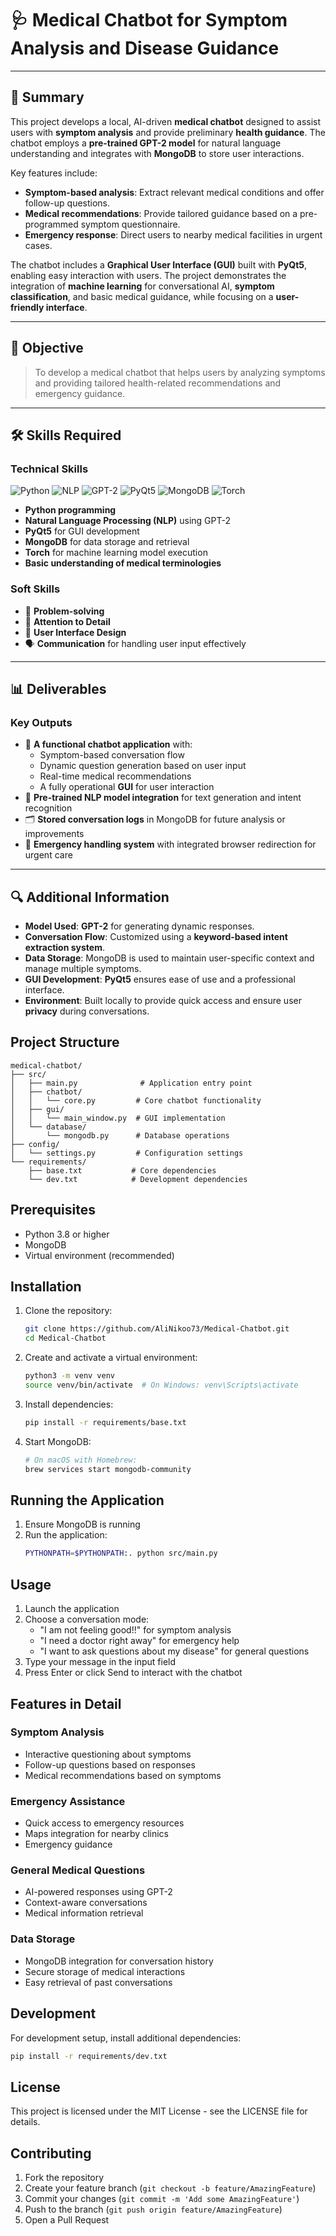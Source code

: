 # 🩺 **Medical Chatbot for Symptom Analysis and Disease Guidance**

---

## 📜 **Summary**

This project develops a local, AI-driven **medical chatbot** designed to assist users with **symptom analysis** and provide preliminary **health guidance**. The chatbot employs a **pre-trained GPT-2 model** for natural language understanding and integrates with **MongoDB** to store user interactions.

Key features include:
- **Symptom-based analysis**: Extract relevant medical conditions and offer follow-up questions.
- **Medical recommendations**: Provide tailored guidance based on a pre-programmed symptom questionnaire.
- **Emergency response**: Direct users to nearby medical facilities in urgent cases.
  
The chatbot includes a **Graphical User Interface (GUI)** built with **PyQt5**, enabling easy interaction with users. The project demonstrates the integration of **machine learning** for conversational AI, **symptom classification**, and basic medical guidance, while focusing on a **user-friendly interface**.

---

## 🎯 **Objective**
> To develop a medical chatbot that helps users by analyzing symptoms and providing tailored health-related recommendations and emergency guidance.

---

## 🛠 **Skills Required**

### **Technical Skills**

![Python](https://img.shields.io/badge/-Python-3776AB?style=for-the-badge&logo=python&logoColor=white)
![NLP](https://img.shields.io/badge/-Natural%20Language%20Processing-007396?style=for-the-badge&logo=nlp&logoColor=white)
![GPT-2](https://img.shields.io/badge/-GPT--2-4A90E2?style=for-the-badge&logo=OpenAI&logoColor=white)
![PyQt5](https://img.shields.io/badge/-PyQt5-41CD52?style=for-the-badge&logo=qt&logoColor=white)
![MongoDB](https://img.shields.io/badge/-MongoDB-47A248?style=for-the-badge&logo=mongodb&logoColor=white)
![Torch](https://img.shields.io/badge/-Torch-EE4C2C?style=for-the-badge&logo=pytorch&logoColor=white)

- **Python programming**
- **Natural Language Processing (NLP)** using GPT-2
- **PyQt5** for GUI development
- **MongoDB** for data storage and retrieval
- **Torch** for machine learning model execution
- **Basic understanding of medical terminologies**

### **Soft Skills**

- 🧠 **Problem-solving**
- 🎯 **Attention to Detail**
- 🎨 **User Interface Design**
- 🗣️ **Communication** for handling user input effectively

---

## 📊 **Deliverables**

### **Key Outputs**

- 🤖 **A functional chatbot application** with:
  - Symptom-based conversation flow
  - Dynamic question generation based on user input
  - Real-time medical recommendations
  - A fully operational **GUI** for user interaction
- 🧠 **Pre-trained NLP model integration** for text generation and intent recognition
- 🗂 **Stored conversation logs** in MongoDB for future analysis or improvements
- 🚨 **Emergency handling system** with integrated browser redirection for urgent care

---

## 🔍 **Additional Information**

- **Model Used**: **GPT-2** for generating dynamic responses.
- **Conversation Flow**: Customized using a **keyword-based intent extraction system**.
- **Data Storage**: MongoDB is used to maintain user-specific context and manage multiple symptoms.
- **GUI Development**: **PyQt5** ensures ease of use and a professional interface.
- **Environment**: Built locally to provide quick access and ensure user **privacy** during conversations.

## Project Structure

```
medical-chatbot/
├── src/
│   ├── main.py              # Application entry point
│   ├── chatbot/
│   │   └── core.py         # Core chatbot functionality
│   ├── gui/
│   │   └── main_window.py  # GUI implementation
│   └── database/
│       └── mongodb.py      # Database operations
├── config/
│   └── settings.py         # Configuration settings
└── requirements/
    ├── base.txt           # Core dependencies
    └── dev.txt            # Development dependencies
```

## Prerequisites

- Python 3.8 or higher
- MongoDB
- Virtual environment (recommended)

## Installation

1. Clone the repository:
   ```bash
   git clone https://github.com/AliNikoo73/Medical-Chatbot.git
   cd Medical-Chatbot
   ```

2. Create and activate a virtual environment:
   ```bash
   python3 -m venv venv
   source venv/bin/activate  # On Windows: venv\Scripts\activate
   ```

3. Install dependencies:
   ```bash
   pip install -r requirements/base.txt
   ```

4. Start MongoDB:
   ```bash
   # On macOS with Homebrew:
   brew services start mongodb-community
   ```

## Running the Application

1. Ensure MongoDB is running
2. Run the application:
   ```bash
   PYTHONPATH=$PYTHONPATH:. python src/main.py
   ```

## Usage

1. Launch the application
2. Choose a conversation mode:
   - "I am not feeling good!!" for symptom analysis
   - "I need a doctor right away" for emergency help
   - "I want to ask questions about my disease" for general questions
3. Type your message in the input field
4. Press Enter or click Send to interact with the chatbot

## Features in Detail

### Symptom Analysis
- Interactive questioning about symptoms
- Follow-up questions based on responses
- Medical recommendations based on symptoms

### Emergency Assistance
- Quick access to emergency resources
- Maps integration for nearby clinics
- Emergency guidance

### General Medical Questions
- AI-powered responses using GPT-2
- Context-aware conversations
- Medical information retrieval

### Data Storage
- MongoDB integration for conversation history
- Secure storage of medical interactions
- Easy retrieval of past conversations

## Development

For development setup, install additional dependencies:
```bash
pip install -r requirements/dev.txt
```

## License

This project is licensed under the MIT License - see the LICENSE file for details.

## Contributing

1. Fork the repository
2. Create your feature branch (`git checkout -b feature/AmazingFeature`)
3. Commit your changes (`git commit -m 'Add some AmazingFeature'`)
4. Push to the branch (`git push origin feature/AmazingFeature`)
5. Open a Pull Request

